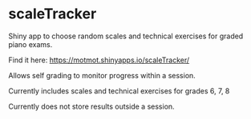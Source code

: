 # scaleTracker
 
Shiny app to choose random scales and technical exercises for graded piano exams. 

Find it here: https://motmot.shinyapps.io/scaleTracker/

Allows self grading to monitor progress within a session.

Currently includes scales and technical exercises for grades 6, 7, 8

Currently does not store results outside a session.


